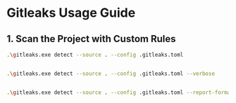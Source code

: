 # Gitleaks Usage Guide

## 1. Scan the Project with Custom Rules

```bash
.\gitleaks.exe detect --source . --config .gitleaks.toml
```

```bash

.\gitleaks.exe detect --source . --config .gitleaks.toml --verbose
```

```bash

.\gitleaks.exe detect --source . --config .gitleaks.toml --report-format json --report-path gitleaks-report.json
```

